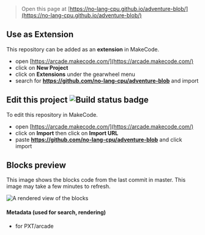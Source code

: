  


> Open this page at [https://no-lang-cpu.github.io/adventure-blob/](https://no-lang-cpu.github.io/adventure-blob/)

## Use as Extension

This repository can be added as an **extension** in MakeCode.

* open [https://arcade.makecode.com/](https://arcade.makecode.com/)
* click on **New Project**
* click on **Extensions** under the gearwheel menu
* search for **https://github.com/no-lang-cpu/adventure-blob** and import

## Edit this project ![Build status badge](https://github.com/no-lang-cpu/adventure-blob/workflows/MakeCode/badge.svg)

To edit this repository in MakeCode.

* open [https://arcade.makecode.com/](https://arcade.makecode.com/)
* click on **Import** then click on **Import URL**
* paste **https://github.com/no-lang-cpu/adventure-blob** and click import

## Blocks preview

This image shows the blocks code from the last commit in master.
This image may take a few minutes to refresh.

![A rendered view of the blocks](https://github.com/no-lang-cpu/adventure-blob/raw/master/.github/makecode/blocks.png)

#### Metadata (used for search, rendering)

* for PXT/arcade
<script src="https://makecode.com/gh-pages-embed.js"></script><script>makeCodeRender("{{ site.makecode.home_url }}", "{{ site.github.owner_name }}/{{ site.github.repository_name }}");</script>
